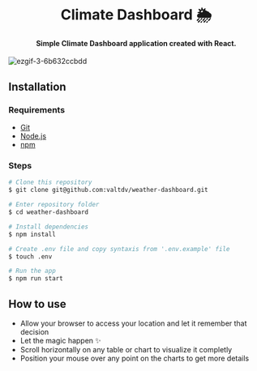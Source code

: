 <h1 align="center">Climate Dashboard 🌦️</h1>

<h4 align="center">Simple Climate Dashboard application created with React.</h4>

![ezgif-3-6b632ccbdd](https://github.com/valtdv/weather-dashboard/assets/37357347/20b911a2-8373-4ecb-98ea-bb6e187a86c6)

## Installation

### Requirements

- [Git](https://git-scm.com)
- [Node.js](https://nodejs.org/en/download/)
- [npm](http://npmjs.com)

### Steps

```bash
# Clone this repository
$ git clone git@github.com:valtdv/weather-dashboard.git

# Enter repository folder
$ cd weather-dashboard

# Install dependencies
$ npm install

# Create .env file and copy syntaxis from '.env.example' file
$ touch .env

# Run the app
$ npm run start
```

## How to use

- Allow your browser to access your location and let it remember that decision
- Let the magic happen ✨
- Scroll horizontally on any table or chart to visualize it completly
- Position your mouse over any point on the charts to get more details

